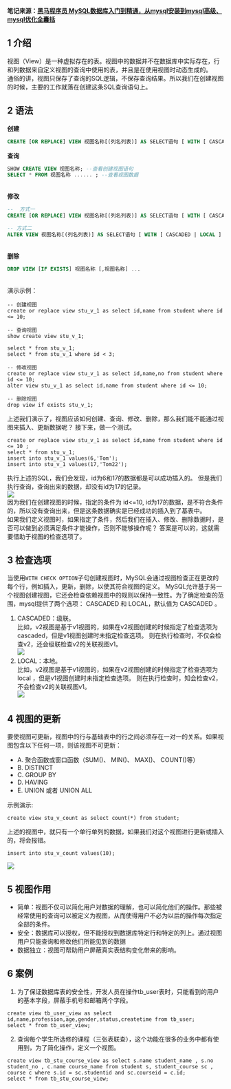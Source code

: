 **笔记来源：**[**黑马程序员 MySQL数据库入门到精通，从mysql安装到mysql高级、mysql优化全囊括**](https://www.bilibili.com/video/BV1Kr4y1i7ru/?spm_id_from=333.337.search-card.all.click&vd_source=e8046ccbdc793e09a75eb61fe8e84a30)
## 1 介绍
视图（View）是一种虚拟存在的表。视图中的数据并不在数据库中实际存在，行和列数据来自定义视图的查询中使用的表，并且是在使用视图时动态生成的。<br />通俗的讲，视图只保存了查询的SQL逻辑，不保存查询结果。所以我们在创建视图的时候，主要的工作就落在创建这条SQL查询语句上。
## 2 语法
**创建**
```sql
CREATE [OR REPLACE] VIEW 视图名称[(列名列表)] AS SELECT语句 [ WITH [ CASCADED | LOCAL ] CHECK OPTION ]
```

**查询**
```sql
SHOW CREATE VIEW 视图名称; --查看创建视图语句
SELECT * FROM 视图名称 ...... ; --查看视图数据
```
<br />**修改**
```sql
--  方式一
CREATE [OR REPLACE] VIEW 视图名称[(列名列表)] AS SELECT语句 [ WITH [ CASCADED | LOCAL ] CHECK OPTION ]

-- 方式二
ALTER VIEW 视图名称[(列名列表)] AS SELECT语句 [ WITH [ CASCADED | LOCAL ] CHECK OPTION ]
```
<br />**删除**
```sql
DROP VIEW [IF EXISTS] 视图名称 [,视图名称] ...
```
<br />演示示例：
```plsql
-- 创建视图 
create or replace view stu_v_1 as select id,name from student where id <= 10; 

-- 查询视图 
show create view stu_v_1;

select * from stu_v_1; 
select * from stu_v_1 where id < 3; 

-- 修改视图 
create or replace view stu_v_1 as select id,name,no from student where id <= 10; 
alter view stu_v_1 as select id,name from student where id <= 10;

-- 删除视图 
drop view if exists stu_v_1;
```

上述我们演示了，视图应该如何创建、查询、修改、删除，那么我们能不能通过视图来插入、更新数据呢？ 接下来，做一个测试。
```plsql
create or replace view stu_v_1 as select id,name from student where id <= 10 ; 
select * from stu_v_1; 
insert into stu_v_1 values(6,'Tom'); 
insert into stu_v_1 values(17,'Tom22');
```
执行上述的SQL，我们会发现，id为6和17的数据都是可以成功插入的。 但是我们执行查询，查询出来的数据，却没有id为17的记录。<br />![](https://cdn.nlark.com/yuque/0/2024/png/29688613/1710389573742-b5d7f860-9106-4691-8e7d-bbf2dc48b8f8.png#averageHue=%23f9f9f8&clientId=u5cb2e436-58db-4&id=SoEBs&originHeight=379&originWidth=576&originalType=binary&ratio=1&rotation=0&showTitle=false&status=done&style=none&taskId=u1a93d01c-a05a-4dd1-a6a6-c6b26fefd7e&title=)<br />因为我们在创建视图的时候，指定的条件为 id<=10, id为17的数据，是不符合条件的，所以没有查询出来，但是这条数据确实是已经成功的插入到了基表中。<br />如果我们定义视图时，如果指定了条件，然后我们在插入、修改、删除数据时，是否可以做到必须满足条件才能操作，否则不能够操作呢？ 答案是可以的，这就需要借助于视图的检查选项了。
## 3 检查选项
当使用`WITH CHECK OPTION`子句创建视图时，MySQL会通过视图检查正在更改的每个行，例如插入，更新，删除，以使其符合视图的定义。 MySQL允许基于另一个视图创建视图，它还会检查依赖视图中的规则以保持一致性。为了确定检查的范围，mysql提供了两个选项： CASCADED 和 LOCAL，默认值为 CASCADED 。

1.  CASCADED：级联。<br />比如，v2视图是基于v1视图的，如果在v2视图创建的时候指定了检查选项为 cascaded，但是v1视图创建时未指定检查选项。 则在执行检查时，不仅会检查v2，还会级联检查v2的关联视图v1。<br />![](https://cdn.nlark.com/yuque/0/2024/png/29688613/1710389573976-91dd024f-7b36-435a-ba9a-56cb4a941482.png#averageHue=%23f9efe6&clientId=u5cb2e436-58db-4&id=wONaS&originHeight=287&originWidth=770&originalType=binary&ratio=1&rotation=0&showTitle=false&status=done&style=none&taskId=u89213c65-0fff-4d5b-9cd0-b0d5d53b04e&title=)
2. LOCAL：本地。<br />比如，v2视图是基于v1视图的，如果在v2视图创建的时候指定了检查选项为 local ，但是v1视图创建时未指定检查选项。 则在执行检查时，知会检查v2，不会检查v2的关联视图v1。<br />![](https://cdn.nlark.com/yuque/0/2024/png/29688613/1710389573952-8c55ba12-7cdf-48c3-bd61-8a16cb8ce7fc.png#averageHue=%23faf0e8&clientId=u5cb2e436-58db-4&id=K2D5h&originHeight=282&originWidth=760&originalType=binary&ratio=1&rotation=0&showTitle=false&status=done&style=none&taskId=u0798687d-efe3-4e94-8d45-5cd8991a862&title=)
## 4 视图的更新
要使视图可更新，视图中的行与基础表中的行之间必须存在一对一的关系。如果视图包含以下任何一项，则该视图不可更新：

- A. 聚合函数或窗口函数（SUM()、 MIN()、 MAX()、 COUNT()等）
- B. DISTINCT
- C. GROUP BY
- D. HAVING
- E. UNION 或者 UNION ALL

示例演示:
```plsql
create view stu_v_count as select count(*) from student;
```
上述的视图中，就只有一个单行单列的数据，如果我们对这个视图进行更新或插入的，将会报错。
```plsql
insert into stu_v_count values(10);
```
![](https://cdn.nlark.com/yuque/0/2024/png/29688613/1710389573793-10bc9a68-ae0e-4eb9-9af5-e8c05b592e62.png#averageHue=%23fcefec&clientId=u5cb2e436-58db-4&id=anftz&originHeight=73&originWidth=1206&originalType=binary&ratio=1&rotation=0&showTitle=false&status=done&style=none&taskId=u0593b6e2-beb8-46b6-bdfc-476681a18fc&title=)
## 5 视图作用

- 简单：视图不仅可以简化用户对数据的理解，也可以简化他们的操作。那些被经常使用的查询可以被定义为视图，从而使得用户不必为以后的操作每次指定全部的条件。
- 安全：数据库可以授权，但不能授权到数据库特定行和特定的列上。通过视图用户只能查询和修改他们所能见到的数据
- 数据独立：视图可帮助用户屏蔽真实表结构变化带来的影响。
## 6 案例

1. 为了保证数据库表的安全性，开发人员在操作tb_user表时，只能看到的用户的基本字段，屏蔽手机号和邮箱两个字段。
```plsql
create view tb_user_view as select id,name,profession,age,gender,status,createtime from tb_user; 
select * from tb_user_view;
```

2. 查询每个学生所选修的课程（三张表联查），这个功能在很多的业务中都有使用到，为了简化操作，定义一个视图。
```plsql
create view tb_stu_course_view as select s.name student_name , s.no student_no , c.name course_name from student s, student_course sc , course c where s.id = sc.studentid and sc.courseid = c.id; 
select * from tb_stu_course_view;
```
